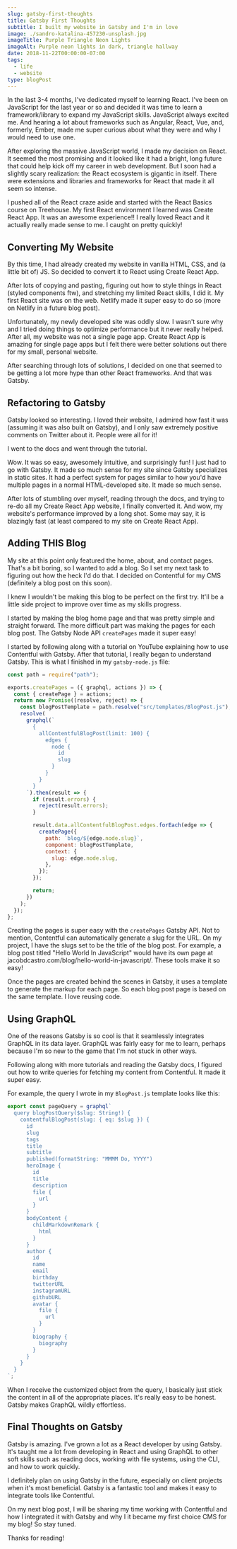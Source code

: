 ```yaml
---
slug: gatsby-first-thoughts
title: Gatsby First Thoughts
subtitle: I built my website in Gatsby and I'm in love
image: ./sandro-katalina-457230-unsplash.jpg
imageTitle: Purple Triangle Neon Lights
imageAlt: Purple neon lights in dark, triangle hallway
date: 2018-11-22T00:00:00-07:00
tags:
  - life
  - website
type: blogPost
---
```


In the last 3-4 months, I've dedicated myself to learning React. I've been on JavaScript for the last year or so and decided it was time to learn a framework/library to expand my JavaScript skills. JavaScript always excited me. And hearing a lot about frameworks such as Angular, React, Vue, and, formerly, Ember, made me super curious about what they were and why I would need to use one.

After exploring the massive JavaScript world, I made my decision on React. It seemed the most promising and it looked like it had a bright, long future that could help kick off my career in web development. But I soon had a slightly scary realization: the React ecosystem is gigantic in itself. There were extensions and libraries and frameworks for React that made it all seem so intense.

I pushed all of the React craze aside and started with the React Basics course on Treehouse. My first React environment I learned was Create React App. It was an awesome experience!! I really loved React and it actually really made sense to me. I caught on pretty quickly!

## Converting My Website

By this time, I had already created my website in vanilla HTML, CSS, and (a little bit of) JS. So decided to convert it to React using Create React App.

After lots of copying and pasting, figuring out how to style things in React (styled components ftw), and stretching my limited React skills, I did it. My first React site was on the web. Netlify made it super easy to do so (more on Netlify in a future blog post).

Unfortunately, my newly developed site was oddly slow. I wasn't sure why and I tried doing things to optimize performance but it never really helped. After all, my website was not a single page app. Create React App is amazing for single page apps but I felt there were better solutions out there for my small, personal website.

After searching through lots of solutions, I decided on one that seemed to be getting a lot more hype than other React frameworks. And that was Gatsby.

## Refactoring to Gatsby

Gatsby looked so interesting. I loved their website, I admired how fast it was (assuming it was also built on Gatsby), and I only saw extremely positive comments on Twitter about it. People were all for it!

I went to the docs and went through the tutorial.

Wow. It was so easy, awesomely intuitive, and surprisingly fun! I just had to go with Gatsby. It made so much sense for my site since Gatsby specializes in static sites. It had a perfect system for pages similar to how you'd have multiple pages in a normal HTML-developed site. It made so much sense.

After lots of stumbling over myself, reading through the docs, and trying to re-do all my Create React App website, I finally converted it. And wow, my website's performance improved by a long shot. Some may say, it is blazingly fast (at least compared to my site on Create React App).

## Adding THIS Blog

My site at this point only featured the home, about, and contact pages. That's a bit boring, so I wanted to add a blog. So I set my next task to figuring out how the heck I'd do that. I decided on Contentful for my CMS (definitely a blog post on this soon).

I knew I wouldn't be making this blog to be perfect on the first try. It'll be a little side project to improve over time as my skills progress.

I started by making the blog home page and that was pretty simple and straight forward. The more difficult part was making the pages for each blog post. The Gatsby Node API `createPages` made it super easy!

I started by following along with a tutorial on YouTube explaining how to use Contentful with Gatsby. After that tutorial, I really began to understand Gatsby. This is what I finished in my `gatsby-node.js` file:

```javascript
const path = require("path");

exports.createPages = ({ graphql, actions }) => {
  const { createPage } = actions;
  return new Promise((resolve, reject) => {
    const blogPostTemplate = path.resolve("src/templates/BlogPost.js");
    resolve(
      graphql(`
        {
          allContentfulBlogPost(limit: 100) {
            edges {
              node {
                id
                slug
              }
            }
          }
        }
      `).then(result => {
        if (result.errors) {
          reject(result.errors);
        }

        result.data.allContentfulBlogPost.edges.forEach(edge => {
          createPage({
            path: `blog/${edge.node.slug}`,
            component: blogPostTemplate,
            context: {
              slug: edge.node.slug,
            },
          });
        });

        return;
      })
    );
  });
};
```

Creating the pages is super easy with the `createPages` Gatsby API. Not to mention, Contentful can automatically generate a slug for the URL. On my project, I have the slugs set to be the title of the blog post. For example, a blog post titled "Hello World In JavaScript" would have its own page at jacobdcastro.com/blog/hello-world-in-javascript/. These tools make it so easy!

Once the pages are created behind the scenes in Gatsby, it uses a template to generate the markup for each page. So each blog post page is based on the same template. I love reusing code.

## Using GraphQL

One of the reasons Gatsby is so cool is that it seamlessly integrates GraphQL in its data layer. GraphQL was fairly easy for me to learn, perhaps because I'm so new to the game that I'm not stuck in other ways.

Following along with more tutorials and reading the Gatsby docs, I figured out how to write queries for fetching my content from Contentful. It made it super easy.

For example, the query I wrote in my `BlogPost.js` template looks like this:

```javascript
export const pageQuery = graphql`
  query blogPostQuery($slug: String!) {
    contentfulBlogPost(slug: { eq: $slug }) {
      id
      slug
      tags
      title
      subtitle
      published(formatString: "MMMM Do, YYYY")
      heroImage {
        id
        title
        description
        file {
          url
        }
      }
      bodyContent {
        childMarkdownRemark {
          html
        }
      }
      author {
        id
        name
        email
        birthday
        twitterURL
        instagramURL
        githubURL
        avatar {
          file {
            url
          }
        }
        biography {
          biography
        }
      }
    }
  }
`;
```

When I receive the customized object from the query, I basically just stick the content in all of the appropriate places. It's really easy to be honest. Gatsby makes GraphQL wildly effortless.

## Final Thoughts on Gatsby

Gatsby is amazing. I've grown a lot as a React developer by using Gatsby. It's taught me a lot from developing in React and using GraphQL to other soft skills such as reading docs, working with file systems, using the CLI, and how to work quickly.

I definitely plan on using Gatsby in the future, especially on client projects when it's most beneficial. Gatsby is a fantastic tool and makes it easy to integrate tools like Contentful.

On my next blog post, I will be sharing my time working with Contentful and how I integrated it with Gatsby and why I it became my first choice CMS for my blog! So stay tuned.

Thanks for reading!
